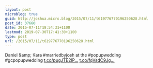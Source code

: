 ```yaml
---
layout: post
microblog: true
guid: http://joshua.micro.blog/2015/07/11/t619776770196250628.html
post_id: 37660
date: 2015-07-11T18:54:31+1100
lastmod: 2019-07-30T17:41:30+1100
type: post
url: /2015/07/11/t619776770196250628.html
---
```

Daniel &amp;amp; Kara #marriedbyjosh at the #popupwedding #gcpopupwedding [t.co/pugJTE2lP...](http://t.co/pugJTE2lPv) [t.co/fqVsdC9Jg...](http://t.co/fqVsdC9JgS)
